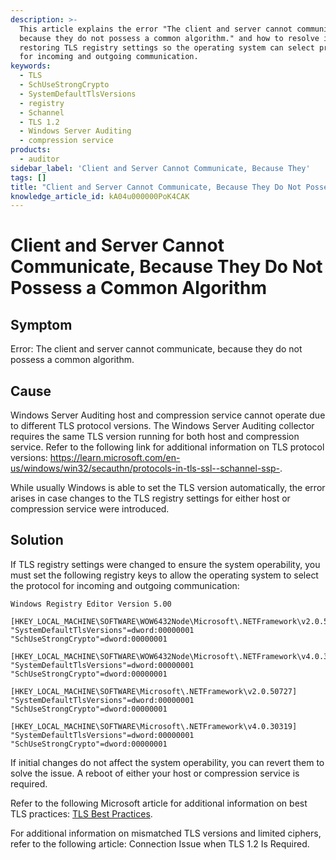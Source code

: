 ```yaml
---
description: >-
  This article explains the error "The client and server cannot communicate,
  because they do not possess a common algorithm." and how to resolve it by
  restoring TLS registry settings so the operating system can select protocols
  for incoming and outgoing communication.
keywords:
  - TLS
  - SchUseStrongCrypto
  - SystemDefaultTlsVersions
  - registry
  - Schannel
  - TLS 1.2
  - Windows Server Auditing
  - compression service
products:
  - auditor
sidebar_label: 'Client and Server Cannot Communicate, Because They'
tags: []
title: "Client and Server Cannot Communicate, Because They Do Not Possess a Common Algorithm"
knowledge_article_id: kA04u000000PoK4CAK
---
```


# Client and Server Cannot Communicate, Because They Do Not Possess a Common Algorithm

## Symptom

Error: The client and server cannot communicate, because they do not possess a common algorithm.

## Cause

Windows Server Auditing host and compression service cannot operate due to different TLS protocol versions. The Windows Server Auditing collector requires the same TLS version running for both host and compression service. Refer to the following link for additional information on TLS protocol versions: https://learn.microsoft.com/en-us/windows/win32/secauthn/protocols-in-tls-ssl--schannel-ssp-.

While usually Windows is able to set the TLS version automatically, the error arises in case changes to the TLS registry settings for either host or compression service were introduced.

## Solution

If TLS registry settings were changed to ensure the system operability, you must set the following registry keys to allow the operating system to select the protocol for incoming and outgoing communication:

```reg
Windows Registry Editor Version 5.00

[HKEY_LOCAL_MACHINE\SOFTWARE\WOW6432Node\Microsoft\.NETFramework\v2.0.50727]
"SystemDefaultTlsVersions"=dword:00000001
"SchUseStrongCrypto"=dword:00000001

[HKEY_LOCAL_MACHINE\SOFTWARE\WOW6432Node\Microsoft\.NETFramework\v4.0.30319]
"SystemDefaultTlsVersions"=dword:00000001
"SchUseStrongCrypto"=dword:00000001

[HKEY_LOCAL_MACHINE\SOFTWARE\Microsoft\.NETFramework\v2.0.50727]
"SystemDefaultTlsVersions"=dword:00000001
"SchUseStrongCrypto"=dword:00000001

[HKEY_LOCAL_MACHINE\SOFTWARE\Microsoft\.NETFramework\v4.0.30319]
"SystemDefaultTlsVersions"=dword:00000001
"SchUseStrongCrypto"=dword:00000001
```

If initial changes do not affect the system operability, you can revert them to solve the issue. A reboot of either your host or compression service is required.

Refer to the following Microsoft article for additional information on best TLS practices: [TLS Best Practices](https://learn.microsoft.com/en-us/dotnet/framework/network-programming/tls).

For additional information on mismatched TLS versions and limited ciphers, refer to the following article: Сonnection Issue when TLS 1.2 Is Required.
